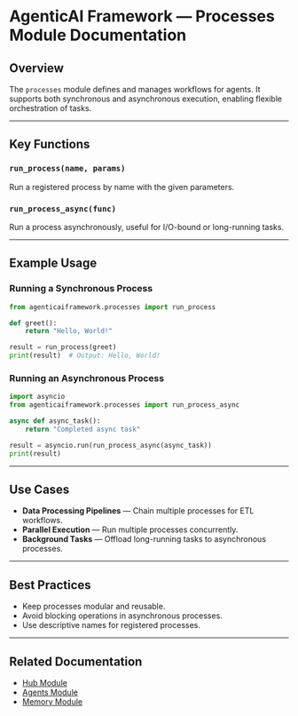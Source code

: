 # AgenticAI Framework — Processes Module Documentation

## Overview
The `processes` module defines and manages workflows for agents. It supports both synchronous and asynchronous execution, enabling flexible orchestration of tasks.

---

## Key Functions

### `run_process(name, params)`
Run a registered process by name with the given parameters.

### `run_process_async(func)`
Run a process asynchronously, useful for I/O-bound or long-running tasks.

---

## Example Usage

### Running a Synchronous Process
```python
from agenticaiframework.processes import run_process

def greet():
    return "Hello, World!"

result = run_process(greet)
print(result)  # Output: Hello, World!
```

### Running an Asynchronous Process
```python
import asyncio
from agenticaiframework.processes import run_process_async

async def async_task():
    return "Completed async task"

result = asyncio.run(run_process_async(async_task))
print(result)
```

---

## Use Cases

- **Data Processing Pipelines** — Chain multiple processes for ETL workflows.
- **Parallel Execution** — Run multiple processes concurrently.
- **Background Tasks** — Offload long-running tasks to asynchronous processes.

---

## Best Practices

- Keep processes modular and reusable.
- Avoid blocking operations in asynchronous processes.
- Use descriptive names for registered processes.

---

## Related Documentation
- [Hub Module](hub.md)
- [Agents Module](agents.md)
- [Memory Module](memory.md)
